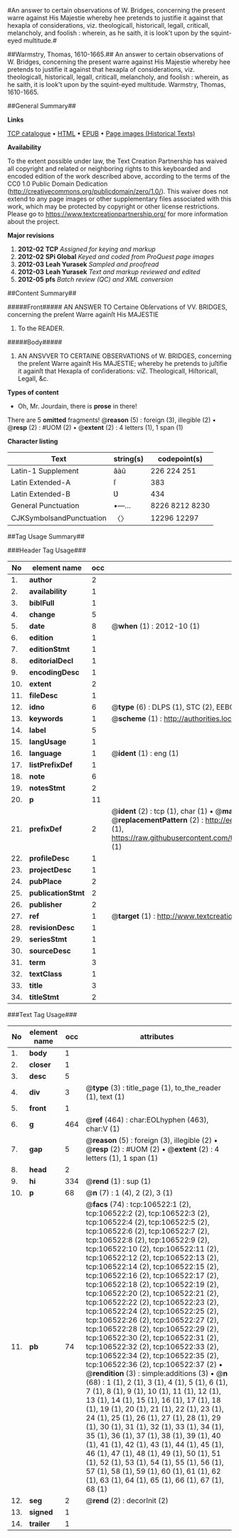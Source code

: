 #An answer to certain observations of W. Bridges, concerning the present warre against His Majestie whereby hee pretends to justifie it against that hexapla of considerations, viz. theologicall, historicall, legall, criticall, melancholy, and foolish : wherein, as he saith, it is look't upon by the squint-eyed multitude.#

##Warmstry, Thomas, 1610-1665.##
An answer to certain observations of W. Bridges, concerning the present warre against His Majestie whereby hee pretends to justifie it against that hexapla of considerations, viz. theologicall, historicall, legall, criticall, melancholy, and foolish : wherein, as he saith, it is look't upon by the squint-eyed multitude.
Warmstry, Thomas, 1610-1665.

##General Summary##

**Links**

[TCP catalogue](http://www.ota.ox.ac.uk/tcp/)  • 
[HTML](http://tei.it.ox.ac.uk/tcp/Texts-HTML/free/A67/A67624.html)  • 
[EPUB](http://tei.it.ox.ac.uk/tcp/Texts-EPUB/free/A67/A67624.epub) • 
[Page images (Historical Texts)](https://historicaltexts.jisc.ac.uk/eebo-17512831e)

**Availability**

To the extent possible under law, the Text Creation Partnership has waived all copyright and related or neighboring rights to this keyboarded and encoded edition of the work described above, according to the terms of the CC0 1.0 Public Domain Dedication (http://creativecommons.org/publicdomain/zero/1.0/). This waiver does not extend to any page images or other supplementary files associated with this work, which may be protected by copyright or other license restrictions. Please go to https://www.textcreationpartnership.org/ for more information about the project.

**Major revisions**

1. __2012-02__ __TCP__ *Assigned for keying and markup*
1. __2012-02__ __SPi Global__ *Keyed and coded from ProQuest page images*
1. __2012-03__ __Leah Yurasek__ *Sampled and proofread*
1. __2012-03__ __Leah Yurasek__ *Text and markup reviewed and edited*
1. __2012-05__ __pfs__ *Batch review (QC) and XML conversion*

##Content Summary##

#####Front#####
AN ANSWER TO Certaine Obſervations of VV. BRIDGES, concerning the preſent Warre againſt His MAJESTIE
1. To the READER.

#####Body#####

1. AN ANSVVER TO CERTAINE OBSERVATIONS of W. BRIDGES, concerning the preſent Warre againſt His MAJESTIE; whereby he pretends to juſtifie it againſt that Hexapla of conſiderations: viZ. Theologicall, Hiſtoricall, Legall, &c.

**Types of content**

  * Oh, Mr. Jourdain, there is **prose** in there!

There are 5 **omitted** fragments! 
 @__reason__ (5) : foreign (3), illegible (2)  •  @__resp__ (2) : #UOM (2)  •  @__extent__ (2) : 4 letters (1), 1 span (1)

**Character listing**


|Text|string(s)|codepoint(s)|
|---|---|---|
|Latin-1 Supplement|âàû|226 224 251|
|Latin Extended-A|ſ|383|
|Latin Extended-B|Ʋ|434|
|General Punctuation|•—…|8226 8212 8230|
|CJKSymbolsandPunctuation|〈〉|12296 12297|

##Tag Usage Summary##

###Header Tag Usage###

|No|element name|occ|attributes|
|---|---|---|---|
|1.|__author__|2||
|2.|__availability__|1||
|3.|__biblFull__|1||
|4.|__change__|5||
|5.|__date__|8| @__when__ (1) : 2012-10 (1)|
|6.|__edition__|1||
|7.|__editionStmt__|1||
|8.|__editorialDecl__|1||
|9.|__encodingDesc__|1||
|10.|__extent__|2||
|11.|__fileDesc__|1||
|12.|__idno__|6| @__type__ (6) : DLPS (1), STC (2), EEBO-CITATION (1), OCLC (1), VID (1)|
|13.|__keywords__|1| @__scheme__ (1) : http://authorities.loc.gov/ (1)|
|14.|__label__|5||
|15.|__langUsage__|1||
|16.|__language__|1| @__ident__ (1) : eng (1)|
|17.|__listPrefixDef__|1||
|18.|__note__|6||
|19.|__notesStmt__|2||
|20.|__p__|11||
|21.|__prefixDef__|2| @__ident__ (2) : tcp (1), char (1)  •  @__matchPattern__ (2) : ([0-9\-]+):([0-9IVX]+) (1), (.+) (1)  •  @__replacementPattern__ (2) : http://eebo.chadwyck.com/downloadtiff?vid=$1&page=$2 (1), https://raw.githubusercontent.com/textcreationpartnership/Texts/master/tcpchars.xml#$1 (1)|
|22.|__profileDesc__|1||
|23.|__projectDesc__|1||
|24.|__pubPlace__|2||
|25.|__publicationStmt__|2||
|26.|__publisher__|2||
|27.|__ref__|1| @__target__ (1) : http://www.textcreationpartnership.org/docs/. (1)|
|28.|__revisionDesc__|1||
|29.|__seriesStmt__|1||
|30.|__sourceDesc__|1||
|31.|__term__|3||
|32.|__textClass__|1||
|33.|__title__|3||
|34.|__titleStmt__|2||


###Text Tag Usage###

|No|element name|occ|attributes|
|---|---|---|---|
|1.|__body__|1||
|2.|__closer__|1||
|3.|__desc__|5||
|4.|__div__|3| @__type__ (3) : title_page (1), to_the_reader (1), text (1)|
|5.|__front__|1||
|6.|__g__|464| @__ref__ (464) : char:EOLhyphen (463), char:V (1)|
|7.|__gap__|5| @__reason__ (5) : foreign (3), illegible (2)  •  @__resp__ (2) : #UOM (2)  •  @__extent__ (2) : 4 letters (1), 1 span (1)|
|8.|__head__|2||
|9.|__hi__|334| @__rend__ (1) : sup (1)|
|10.|__p__|68| @__n__ (7) : 1 (4), 2 (2), 3 (1)|
|11.|__pb__|74| @__facs__ (74) : tcp:106522:1 (2), tcp:106522:2 (2), tcp:106522:3 (2), tcp:106522:4 (2), tcp:106522:5 (2), tcp:106522:6 (2), tcp:106522:7 (2), tcp:106522:8 (2), tcp:106522:9 (2), tcp:106522:10 (2), tcp:106522:11 (2), tcp:106522:12 (2), tcp:106522:13 (2), tcp:106522:14 (2), tcp:106522:15 (2), tcp:106522:16 (2), tcp:106522:17 (2), tcp:106522:18 (2), tcp:106522:19 (2), tcp:106522:20 (2), tcp:106522:21 (2), tcp:106522:22 (2), tcp:106522:23 (2), tcp:106522:24 (2), tcp:106522:25 (2), tcp:106522:26 (2), tcp:106522:27 (2), tcp:106522:28 (2), tcp:106522:29 (2), tcp:106522:30 (2), tcp:106522:31 (2), tcp:106522:32 (2), tcp:106522:33 (2), tcp:106522:34 (2), tcp:106522:35 (2), tcp:106522:36 (2), tcp:106522:37 (2)  •  @__rendition__ (3) : simple:additions (3)  •  @__n__ (68) : 1 (1), 2 (1), 3 (1), 4 (1), 5 (1), 6 (1), 7 (1), 8 (1), 9 (1), 10 (1), 11 (1), 12 (1), 13 (1), 14 (1), 15 (1), 16 (1), 17 (1), 18 (1), 19 (1), 20 (1), 21 (1), 22 (1), 23 (1), 24 (1), 25 (1), 26 (1), 27 (1), 28 (1), 29 (1), 30 (1), 31 (1), 32 (1), 33 (1), 34 (1), 35 (1), 36 (1), 37 (1), 38 (1), 39 (1), 40 (1), 41 (1), 42 (1), 43 (1), 44 (1), 45 (1), 46 (1), 47 (1), 48 (1), 49 (1), 50 (1), 51 (1), 52 (1), 53 (1), 54 (1), 55 (1), 56 (1), 57 (1), 58 (1), 59 (1), 60 (1), 61 (1), 62 (1), 63 (1), 64 (1), 65 (1), 66 (1), 67 (1), 68 (1)|
|12.|__seg__|2| @__rend__ (2) : decorInit (2)|
|13.|__signed__|1||
|14.|__trailer__|1||
